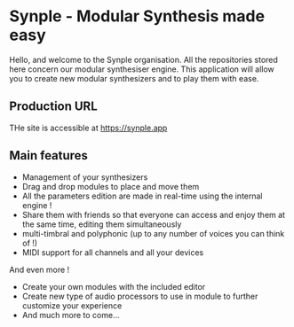 # Synple - Modular Synthesis made easy

Hello, and welcome to the Synple organisation. All the repositories stored here concern our modular synthesiser engine. This application will allow you to create new modular synthesizers and to play them with ease.

## Production URL

THe site is accessible at https://synple.app

## Main features

* Management of your synthesizers
* Drag and drop modules to place and move them
* All the parameters edition are made in real-time using the internal engine !
* Share them with friends so that everyone can access and enjoy them at the same time, editing them simultaneously
* multi-timbral and polyphonic (up to any number of voices you can think of !)
* MIDI support for all channels and all your devices

And even more !

* Create your own modules with the included editor
* Create new type of audio processors to use in module to further customize your experience
* And much more to come...
